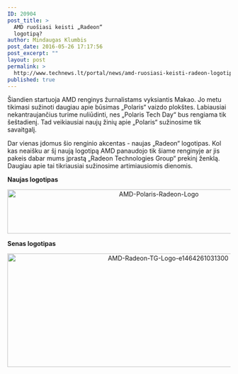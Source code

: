 ```yaml
---
ID: 20904
post_title: >
  AMD ruošiasi keisti „Radeon“
  logotipą?
author: Mindaugas Klumbis
post_date: 2016-05-26 17:17:56
post_excerpt: ""
layout: post
permalink: >
  http://www.technews.lt/portal/news/amd-ruosiasi-keisti-radeon-logotipa/
published: true
---
```

Šiandien startuoja AMD renginys žurnalistams vyksiantis Makao. Jo metu tikimasi sužinoti daugiau apie būsimas „Polaris“ vaizdo plokštes. Labiausiai nekantraujančius turime nuliūdinti, nes „Polaris Tech Day“ bus rengiama tik šeštadienį. Tad veikiausiai naujų žinių apie „Polaris“ sužinosime tik savaitgalį.

Dar vienas įdomus šio renginio akcentas - naujas „Radeon“ logotipas. Kol kas neaišku ar šį naują logotipą AMD panaudojo tik šiame renginyje ar jis pakeis dabar mums įprastą „Radeon Technologies Group“ prekinį ženklą. Daugiau apie tai tikriausiai sužinosime artimiausiomis dienomis.

<strong>Naujas logotipas</strong>
<p style="text-align: center"><a href="http://www.technews.lt/portal/wp-content/uploads/2016/05/AMD-Polaris-Radeon-Logo.jpg"><img class="alignnone wp-image-20905 size-full" src="http://www.technews.lt/portal/wp-content/uploads/2016/05/AMD-Polaris-Radeon-Logo.jpg" alt="AMD-Polaris-Radeon-Logo" width="668" height="100" /></a></p>
<p style="text-align: left"><strong>Senas logotipas</strong></p>
<p style="text-align: center"><a href="http://www.technews.lt/portal/wp-content/uploads/2016/05/AMD-Radeon-TG-Logo-e1464261031300.png"><img class="alignnone wp-image-20906 size-full" src="http://www.technews.lt/portal/wp-content/uploads/2016/05/AMD-Radeon-TG-Logo-e1464261031300.png" alt="AMD-Radeon-TG-Logo-e1464261031300" width="710" height="257" /></a></p>
&nbsp;